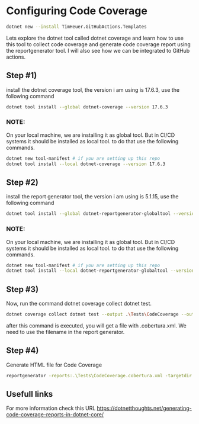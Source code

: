 # Configuring Code Coverage

```bash
dotnet new --install TimHeuer.GitHubActions.Templates
```


Lets explore the dotnet tool called dotnet coverage and learn how to use this tool to collect code coverage and generate code coverage report using the reportgenerator tool. 
I will also see how we can be integrated to GitHub actions.

## Step #1) 
install the dotnet coverage tool, the version i am using is 17.6.3, use the following command 
```bash
dotnet tool install --global dotnet-coverage --version 17.6.3
```
### NOTE: 
On your local machine,  we are installing it as global tool. But in CI/CD systems it should be installed as local tool. to do that use the following commands.
```bash
dotnet new tool-manifest # if you are setting up this repo
dotnet tool install --local dotnet-coverage --version 17.6.3
```

## Step #2) 
install the report generator tool, the version i am using is 5.1.15, use the following command 
```bash
dotnet tool install --global dotnet-reportgenerator-globaltool --version 5.1.15
```
### NOTE: 
On your local machine,  we are installing it as global tool. But in CI/CD systems it should be installed as local tool. to do that use the following commands.
```bash
dotnet new tool-manifest # if you are setting up this repo
dotnet tool install --local dotnet-reportgenerator-globaltool --version 5.1.15
```

## Step #3) 
Now, run the command dotnet coverage collect dotnet test. 
```bash
dotnet coverage collect dotnet test --output .\Tests\CodeCoverage --output-format cobertura
```
after this command is executed, you will get a file with .cobertura.xml. We need to use the filename in the report generator.

## Step #4) 
Generate HTML file for Code Coverage
```bash
reportgenerator -reports:.\Tests\CodeCoverage.cobertura.xml -targetdir:".\Tests\CoverageReport" -reporttypes:Html
```

## Usefull links
For more information check this URL
https://dotnetthoughts.net/generating-code-coverage-reports-in-dotnet-core/